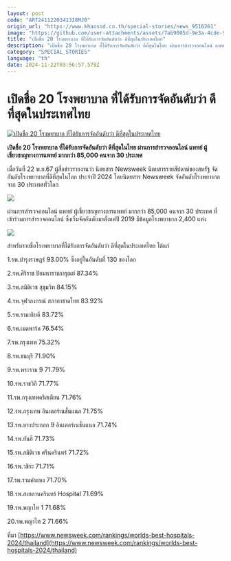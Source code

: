 ```yaml
---
layout: post
code: "ART24112203413I8MJ0"
origin_url: "https://www.khaosod.co.th/special-stories/news_9516261"
image: "https://github.com/user-attachments/assets/7ab9005d-9e3a-4cde-9531-666649ee5e72"
title: "เปิดชื่อ 20 โรงพยาบาล ที่ได้รับการจัดอันดับว่า ดีที่สุดในประเทศไทย"
description: "เปิดชื่อ 20 โรงพยาบาล ที่ได้รับการจัดอันดับว่า ดีที่สุดในไทย ผ่านการสำรวจออนไลน์ แพทย์ ผู้เชี่ยวชาญทางการแพทย์ มากกว่า 85,000 คนจาก 30 ประเทศ"
category: "SPECIAL_STORIES"
language: "th"
date: 2024-11-22T03:56:57.579Z
---
```


# เปิดชื่อ 20 โรงพยาบาล ที่ได้รับการจัดอันดับว่า ดีที่สุดในประเทศไทย

[![เปิดชื่อ 20 โรงพยาบาล ที่ได้รับการจัดอันดับว่า ดีที่สุดในประเทศไทย](https://www.khaosod.co.th/wpapp/uploads/2024/11/hospital.jpg "เปิดชื่อ 20 โรงพยาบาล ที่ได้รับการจัดอันดับว่า ดีที่สุดในประเทศไทย")](https://www.khaosod.co.th/wpapp/uploads/2024/11/hospital.jpg)

**เปิดชื่อ 20 โรงพยาบาล ที่ได้รับการจัดอันดับว่า ดีที่สุดในไทย ผ่านการสำรวจออนไลน์ แพทย์ ผู้เชี่ยวชาญทางการแพทย์ มากกว่า 85,000 คนจาก 30 ประเทศ**

เมื่อวันที่ 22 พ.ย.67 ผู้สื่อข่าวรายงานว่า นิตยสาร Newsweek นิตยสารรายสัปดาห์ของสหรัฐ จัดอันดับโรงพยาบาลที่ดีที่สุดในโลก ประจำปี 2024 โดยนิตยสาร Newsweek จัดอันดับโรงพยาบาลจาก 30 ประเทศทั่วโลก

[![](https://www.khaosod.co.th/wpapp/uploads/2024/11/BH_Health-Screening-Programs-696x364.jpg)](https://www.khaosod.co.th/wpapp/uploads/2024/11/BH_Health-Screening-Programs.jpg)

ผ่านการสำรวจออนไลน์ แพทย์ ผู้เชี่ยวชาญทางการแพทย์ มากกว่า 85,000 คนจาก 30 ประเทศ ที่เข้าร่วมการสำรวจออนไลน์ ซึ่งเริ่มจัดอันดับมาตั้งแต่ปี 2019 มีข้อมูลโรงพยาบาล 2,400 แห่ง

[![](https://www.khaosod.co.th/wpapp/uploads/2024/11/รพ.ศิริราชฉีดวัคซีน-696x392.jpg)](https://www.khaosod.co.th/wpapp/uploads/2024/11/รพ.ศิริราชฉีดวัคซีน.jpg)

สำหรับรายชื่อโรงพยาบาลที่ได้รับการจัดอันดับว่า ดีที่สุดในประเทศไทย ได้แก่

1.รพ.บำรุงราษฎร์ 93.00% ซึ่งอยู่ในอันดับที่ 130 ของโลก

2.รพ.ศิริราช ปิยมหาราชการุณย์ 87.34%

3.รพ.สมิติเวช สุขุมวิท 84.15%

4.รพ.จุฬาลงกรณ์ สภากาชาดไทย 83.92%

5.รพ.รามาธิบดี 83.72%

6.รพ.เมดพาร์ค 76.54%

7.รพ.กรุงเทพ 75.32%

8.รพ.ธนบุรี 71.90%

9.รพ.พระราม 9 71.79%

10.รพ.ราชวิถี 71.77%

11.รพ.กรุงเทพคริสเตียน 71.76%

12.รพ.กรุงเทพ อินเตอร์เนชั่นแนล 71.75%

13.รพ.บางประกอก 9 อินเตอร์เนชั่นแนล 71.74%

14.รพ.ยันฮี 71.73%

15.รพ.สมิติเวช ศรีนครินทร์ 71.72%

16.รพ.วชิระ 71.71%

17.รพ.รามคำแหง 71.70%

18.รพ.สงขลานครินทร์ Hospital 71.69%

19.รพ.พญาไท 1 71.68%

20.รพ.พญาไท 2 71.66%



ที่มา [https://www.newsweek.com/rankings/worlds-best-hospitals-2024/thailand](https://www.newsweek.com/rankings/worlds-best-hospitals-2024/thailand)


